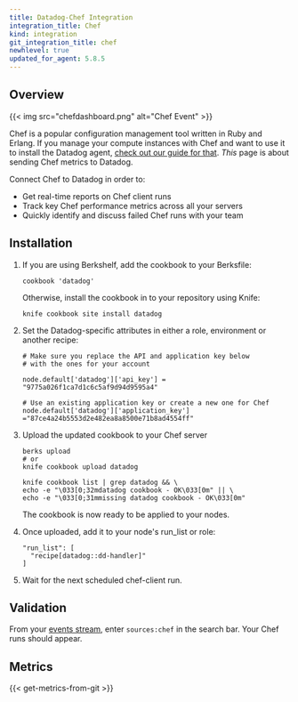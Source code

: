 ```yaml
---
title: Datadog-Chef Integration
integration_title: Chef
kind: integration
git_integration_title: chef
newhlevel: true
updated_for_agent: 5.8.5
---
```

## Overview

{{< img src="chefdashboard.png" alt="Chef Event" >}}

Chef is a popular configuration management tool written in Ruby and Erlang. If you manage your compute instances with Chef and want to use it to install the Datadog agent, [check out our guide for that](http://docs.datadoghq.com/guides/chef/). *This* page is about sending Chef metrics to Datadog.

Connect Chef to Datadog in order to:

* Get real-time reports on Chef client runs
* Track key Chef performance metrics across all your servers
* Quickly identify and discuss failed Chef runs with your team

## Installation

1.  If you are using Berkshelf, add the cookbook to your Berksfile:

        cookbook 'datadog'

    Otherwise, install the cookbook in to your repository using Knife:

        knife cookbook site install datadog

1.  Set the Datadog-specific attributes in either a role, environment or another recipe:

        # Make sure you replace the API and application key below
        # with the ones for your account

        node.default['datadog']['api_key'] = "9775a026f1ca7d1c6c5af9d94d9595a4"

        # Use an existing application key or create a new one for Chef
        node.default['datadog']['application_key'] ="87ce4a24b5553d2e482ea8a8500e71b8ad4554ff"

1.  Upload the updated cookbook to your Chef server

        berks upload
        # or
        knife cookbook upload datadog

        knife cookbook list | grep datadog && \
        echo -e "\033[0;32mdatadog cookbook - OK\033[0m" || \
        echo -e "\033[0;31mmissing datadog cookbook - OK\033[0m"

    The cookbook is now ready to be applied to your nodes.

1.  Once uploaded, add it to your node's run_list or role:

        "run_list": [
          "recipe[datadog::dd-handler]"
        ]

1.  Wait for the next scheduled chef-client run.

## Validation

From your [events stream](https://app.datadoghq.com/event/stream), enter `sources:chef` in the search bar. Your Chef runs should appear.

## Metrics

{{< get-metrics-from-git >}}

